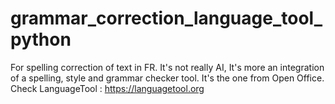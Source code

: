# grammar_correction_language_tool_python

For spelling correction of text in FR. It's not really AI, It's more an integration of a spelling, style and grammar checker tool. It's the one from Open Office. Check LanguageTool : https://languagetool.org


